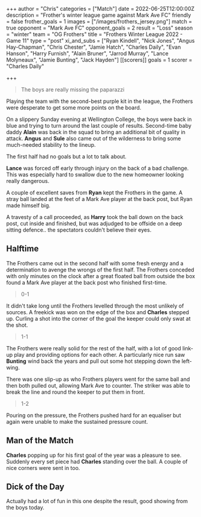 +++
author = "Chris"
categories = ["Match"]
date = 2022-06-25T12:00:00Z
description = "Frother's winter league game against Mark Ave FC"
friendly = false
frother_goals = 1
images = ["/images/frothers_jersey.png"]
match = true
opponent = "Mark Ave FC"
opponent_goals = 2
result = "Loss"
season = "winter"
team = "OG Frothers"
title = "Frothers Winter League 2022 - Game 11"
type = "post"
xi_and_subs = ["Ryan Kindell", "Nick Jones", "Angus Hay-Chapman", "Chris Chester", "Jamie Hatch", "Charles Daily", "Evan Hanson", "Harry Furnish", "Alain Bruner", "Jarrod Murray", "Lance Molyneaux", "Jamie Bunting", "Jack Hayden"]
[[scorers]]
goals = 1
scorer = "Charles Daily"

+++
> The boys are really missing the paparazzi

Playing the team with the second-best purple kit in the league, the Frothers were desperate to get some more points on the board.

On a slippery Sunday evening at Wellington College, the boys were back in blue and trying to turn around the last couple of results. Second-time baby daddy **Alain** was back in the squad to bring an additional bit of quality in attack. **Angus** and **Sule** also came out of the wilderness to bring some much-needed stability to the lineup.

The first half had no goals but a lot to talk about.

**Lance** was forced off early through injury on the back of a bad challenge. This was especially hard to swallow due to the new homeowner looking really dangerous.

A couple of excellent saves from **Ryan** kept the Frothers in the game. A stray ball landed at the feet of a Mark Ave player at the back post, but Ryan made himself big.

A travesty of a call proceeded, as **Harry** took the ball down on the back post, cut inside and finished, but was adjudged to be offside on a deep sitting defence.. the spectators couldn't believe their eyes.

## Halftime

The Frothers came out in the second half with some fresh energy and a determination to avenge the wrongs of the first half. The Frothers conceded with only minutes on the clock after a great floated ball from outside the box found a Mark Ave player at the back post who finished first-time.

> 0-1

It didn't take long until the Frothers levelled through the most unlikely of sources. A freekick was won on the edge of the box and **Charles** stepped up. Curling a shot into the corner of the goal the keeper could only swat at the shot.

> 1-1

The Frothers were really solid for the rest of the half, with a lot of good link-up play and providing options for each other. A particularly nice run saw **Bunting** wind back the years and pull out some hot stepping down the left-wing.

There was one slip-up as who Frothers players went for the same ball and then both pulled out, allowing Mark Ave to counter. The striker was able to break the line and round the keeper to put them in front.

> 1-2

Pouring on the pressure, the Frothers pushed hard for an equaliser but again were unable to make the sustained pressure count.

## Man of the Match

**Charles** popping up for his first goal of the year was a pleasure to see. Suddenly every set piece had **Charles** standing over the ball. A couple of nice corners were sent in too.

## Dick of the Day

Actually had a lot of fun in this one despite the result, good showing from the boys today.